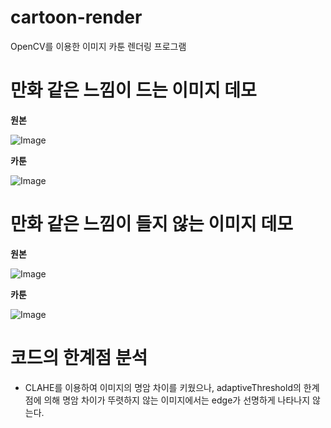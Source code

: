 # cartoon-render
OpenCV를 이용한 이미지 카툰 렌더링 프로그램

# 만화 같은 느낌이 드는 이미지 데모
**원본**

![Image](https://github.com/user-attachments/assets/d2d55c1d-262a-4fb6-a038-4ae9741d6269)

**카툰**

![Image](https://github.com/user-attachments/assets/87f41ef2-f99d-4ea1-af32-f4e53e7fe3a1)

# 만화 같은 느낌이 들지 않는 이미지 데모
**원본**

![Image](https://github.com/user-attachments/assets/0d8cdcfb-ac4f-4928-b0b3-09944a8a3af9)

**카툰**

![Image](https://github.com/user-attachments/assets/f9f59a34-23dd-421b-a16d-7a7719a7d2b1)

# 코드의 한계점 분석
- CLAHE를 이용하여 이미지의 명암 차이를 키웠으나, adaptiveThreshold의 한계점에 의해 명암 차이가 뚜렷하지 않는 이미지에서는 edge가 선명하게 나타나지 않는다.

